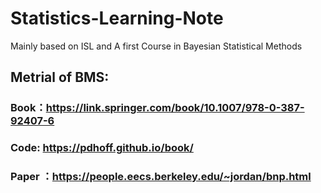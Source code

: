 # Statistics-Learning-Note
Mainly based on ISL and A first Course in Bayesian Statistical Methods


## Metrial of BMS:
### Book：https://link.springer.com/book/10.1007/978-0-387-92407-6

### Code: https://pdhoff.github.io/book/

### Paper ：https://people.eecs.berkeley.edu/~jordan/bnp.html